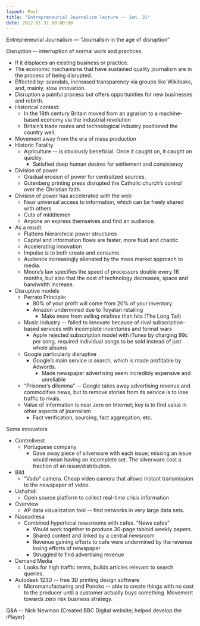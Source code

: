 ```yaml
---
layout: Post
title: "Entrepreneurial Journalism lecture -- Jan. 31"
date: 2012-01-31 00:00:00
---
```


Entrepreneurial Journalism — “Journalism in the age of disruption”

Disruption -- interruption of normal work and practices.
 + If it displaces an existing business or practice.
+ The economic mechanisms that have sustained quality journalism are in the process of being disrupted.
+ Effected by: scandals, increased transparency via groups like Wikileaks, and, mainly, slow innovation.
+ Disruption a painful process but offers opportunities for new businesses and rebirth.
+ Historical context:
	+ In the 18th century Britain moved from an agrarian to a machine-based economy via the industrial revolution
	+ Britain’s trade routes and technological industry positioned the country well.
+ Movement away from the era of mass production
+ Historic Fatality
	+ Agriculture -- is obviously beneficial. Once it caught on, it caught on quickly.
		+ Satisfied deep human desires for settlement and consistency
+ Division of power
	+ Gradual erosion of power for centralized sources.
	+ Gutenberg printing press disrupted the Catholic church’s control over the Christian faith.
+ Division of power has accelerated with the web
	+ Near universal access to information, which can be freely shared with others
	+ Cuts of middlemen
	+ Anyone an express themselves and find an audience.
+ As a result:
	+ Flattens hierarchical power structures
	+ Capital and information flows are faster, more fluid and chaotic
	+ Accelerating innovation
	+ Impulse is to both create and consume.
	+ Audience increasingly alienated by the mass market approach to media.
	+ Moore’s law specifies the speed of processors double every 18 months, but also that the cost of technology decreases, space and bandwidth increase.
+ Disruptive models
	+ Perrato Principle:
		+ 80% of your profit will come from 20% of your inventory
		+ Amazon undermined due to Toyatan retailing
			+ Make more from selling misfires than hits (The Long Tail)
	+ Music industry -- failed to innovate because of rival subscription-based services with incomplete inventories and format wars
		+ Apple rejected subscription model with iTunes by charging 99c per song, required individual songs to be sold instead of just whole albums
	+ Google particularly disruptive
		+ Google’s main service is search, which is made profitable by Adwords.
			+ Made newspaper advertising seem incredibly expensive and unreliable
	+ “Prisoner’s dilemma” -- Google takes away advertising revenue and commodifies news, but to remove stories from its service is to lose traffic to rivals.
	+ Value of information is near zero on Internet; key is to find value in other aspects of journalism
		+ Fact verification, sourcing, fact aggregation, etc.

Some innovators
+ Controlivest
	+ Portuguese company
		+ Gave away piece of silverware with each issue; missing an issue would mean having an incomplete set. The silverware cost a fraction of an issue/distribution.
+ Bild
	+ “Vado” camera. Cheap video camera that allows instant transmission to the newspaper of video.
+ Ushahidi
	+ Open source platform to collect real-time crisis information
+ Overview
	+ AP data visualization tool -- find networks in very large data sets.
+ Naseadresa 
	+ Combined hyperlocal newsrooms with cafes. “News cafes”
		+ Would work together to produce 30-page tabloid weekly papers.
		+ Shared content and linked by a central newsroom
		+ Revenue gaining efforts to cafe were undermined by the revenue losing efforts of newspaper
		+ Struggled to find advertising revenue
+ Demand Media
	+ Looks for high traffic terms, builds articles relevant to search queries.
+ Autodesk 123D -- free 3D printing design software
	+ Micromanufacturing and Ponoko -- able to create things with no cost to the producer until a customer actually buys something. Movement towards zero risk business strategy. 

Q&A -- Nick Newman (Created BBC Digital website; helped develop the iPlayer)
